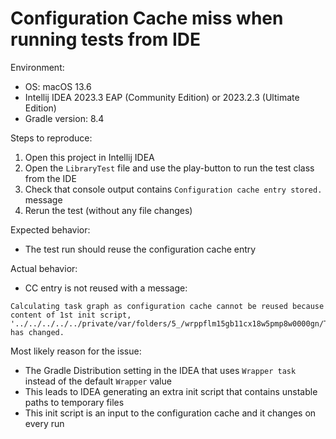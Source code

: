 # Configuration Cache miss when running tests from IDE

Environment:
- OS: macOS 13.6
- Intellij IDEA 2023.3 EAP (Community Edition) or 2023.2.3 (Ultimate Edition)
- Gradle version: 8.4

Steps to reproduce:
1. Open this project in Intellij IDEA
2. Open the `LibraryTest` file and use the play-button to run the test class from the IDE
3. Check that console output contains `Configuration cache entry stored.` message
4. Rerun the test (without any file changes)

Expected behavior:
* The test run should reuse the configuration cache entry

Actual behavior:
* CC entry is not reused with a message:
```
Calculating task graph as configuration cache cannot be reused because content of 1st init script, '../../../../../private/var/folders/5_/wrppflm15gb11cx18w5pmp8w0000gn/T/ijWrapper42.gradle', has changed.
```

Most likely reason for the issue:
* The Gradle Distribution setting in the IDEA that uses `Wrapper task` instead of the default `Wrapper` value
* This leads to IDEA generating an extra init script that contains unstable paths to temporary files
* This init script is an input to the configuration cache and it changes on every run